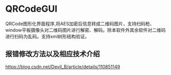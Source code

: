# QRCodeGUI
QRCode图形化界面程序,将AES加密后信息转成二维码图片，支持扫码枪、window平板摄像头对二维码图片进行解密、解码。除本软件外其余软件对二维码进行扫码为乱码。支持xml树形结构验证。

## 报错修改方法以及相应技术介绍
https://blog.csdn.net/Devil_B/article/details/110851149




